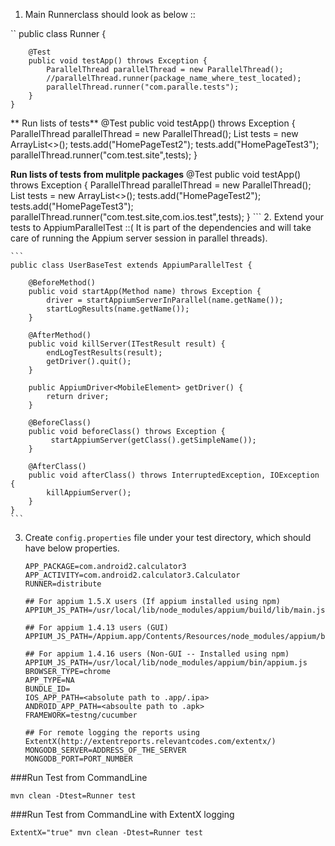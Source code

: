 1. Main Runnerclass should look as below ::

`` 
    public class Runner {

        @Test
        public void testApp() throws Exception {
            ParallelThread parallelThread = new ParallelThread();
            //parallelThread.runner(package_name_where_test_located);
            parallelThread.runner("com.paralle.tests");
        }
    }

**  Run lists of tests** 
     @Test
        public void testApp() throws Exception {
          ParallelThread parallelThread = new ParallelThread();
          List<String> tests = new ArrayList<>();
          tests.add("HomePageTest2");
          tests.add("HomePageTest3");
          parallelThread.runner("com.test.site",tests);
        }

  **Run lists of tests from mulitple packages**
     @Test
        public void testApp() throws Exception {
          ParallelThread parallelThread = new ParallelThread();
          List<String> tests = new ArrayList<>();
          tests.add("HomePageTest2");
          tests.add("HomePageTest3");
          parallelThread.runner("com.test.site,com.ios.test",tests);
        }
    ```
2. Extend your tests to AppiumParallelTest ::( It is part of the dependencies and will take care of running the Appium server session in parallel threads).

    ```
    public class UserBaseTest extends AppiumParallelTest {

        @BeforeMethod()
        public void startApp(Method name) throws Exception {
            driver = startAppiumServerInParallel(name.getName());
            startLogResults(name.getName());
        }

        @AfterMethod()
        public void killServer(ITestResult result) {
            endLogTestResults(result);
            getDriver().quit();
        }

        public AppiumDriver<MobileElement> getDriver() {
            return driver;
        }

        @BeforeClass()
        public void beforeClass() throws Exception {
             startAppiumServer(getClass().getSimpleName());
        }

        @AfterClass()
        public void afterClass() throws InterruptedException, IOException {
            killAppiumServer();
        }
    }
    ```

3. Create `config.properties` file under your test directory, which should have below properties.

    ```
    APP_PACKAGE=com.android2.calculator3
    APP_ACTIVITY=com.android2.calculator3.Calculator
    RUNNER=distribute

    ## For appium 1.5.X users (If appium installed using npm)
    APPIUM_JS_PATH=/usr/local/lib/node_modules/appium/build/lib/main.js

    ## For appium 1.4.13 users (GUI)
    APPIUM_JS_PATH=/Appium.app/Contents/Resources/node_modules/appium/bin/appium.js

    ## For appium 1.4.16 users (Non-GUI -- Installed using npm)
    APPIUM_JS_PATH=/usr/local/lib/node_modules/appium/bin/appium.js
    BROWSER_TYPE=chrome
    APP_TYPE=NA
    BUNDLE_ID=
    IOS_APP_PATH=<absolute path to .app/.ipa>
    ANDROID_APP_PATH=<absoulte path to .apk>
    FRAMEWORK=testng/cucumber
    
    ## For remote logging the reports using ExtentX(http://extentreports.relevantcodes.com/extentx/)
    MONGODB_SERVER=ADDRESS_OF_THE_SERVER
    MONGODB_PORT=PORT_NUMBER
    ```

###Run Test from CommandLine

```
mvn clean -Dtest=Runner test
```

###Run Test from CommandLine with ExtentX logging

```
ExtentX="true" mvn clean -Dtest=Runner test
```